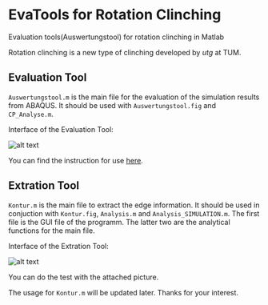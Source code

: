 # EvaTools for Rotation Clinching
Evaluation tools(Auswertungstool) for rotation clinching in Matlab

Rotation clinching is a new type of clinching developed by *utg* at TUM.

## Evaluation Tool
```Auswertungstool.m``` is the main file for the evaluation of the simulation results from ABAQUS.
It should be used with ```Auswertungstool.fig``` and ```CP_Analyse.m```.

Interface of the Evaluation Tool:

![alt text](https://github.com/hangwudy/EvaTool_RC/blob/master/Interface/Auswertungstool_GUI.PNG "Interface")

You can find the instruction for use [here](https://github.com/hangwudy/EvaTool_RC/blob/master/EvaluationTool/GUI_Introduction_rev_0.pdf).

## Extration Tool
```Kontur.m``` is the main file to extract the edge information. It should be used in conjuction with ```Kontur.fig```, ```Analysis.m``` and ```Analysis_SIMULATION.m```. The first file is the GUI file of the programm. The latter two are the analytical functions for the main file.


Interface of the Extration Tool:

![alt text](https://github.com/hangwudy/EvaTool_RC/blob/master/Interface/Kontur_GUI.PNG "Interface")

You can do the test with the attached picture.

The usage for ```Kontur.m``` will be updated later. Thanks for your interest.
